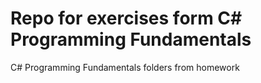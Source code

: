 # Repo for exercises form C# Programming Fundamentals
C# Programming Fundamentals folders from homework
